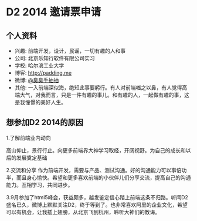 # D2 2014 邀请票申请

## 个人资料

- 兴趣: 前端开发，设计，民谣，一切有趣的人和事
- 公司: 北京乐知行软件有限公司实习
- 学校: 哈尔滨工业大学
- 博客: http://padding.me
- 微博: [@臭臭手抽抽](http://weibo.com/yahoo2651 ) 
- 其他: 一入前端深似海，绝知此事要躬行。有人对前端嗤之以鼻，有人觉得高端大气，对我而言，只是一件有趣的事儿。和有趣的人，一起做有趣的事，这是我憧憬的美好人生。

## 想参加D2 2014的原因


1.了解前端业内动向

高山仰止，景行行止。向更多前端界大神学习取经，开阔视野。为自己的成长和以后的发展奠定基础

2.交流和分享
作为前端开发，需要与产品、测试沟通。好的沟通能力可以事倍功半，而且身心愉快。希望和更多喜欢前端的小伙伴儿们分享交流，提高自己的沟通能力。互相学习，共同进步。

3.9月参加了html5峰会，获益颇多，越发鉴定信心踏上前端这条不归路。听闻D2盛名已久，微博上默默关注D2，终于等到了。也非常喜欢阿里的企业文化，希望可以有机会，让我插上翅膀，从北京飞到杭州，聆听大神们的教诲。


